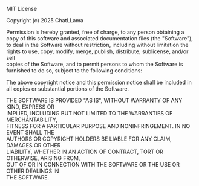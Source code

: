 MIT License

Copyright (c) 2025 ChatLLama

Permission is hereby granted, free of charge, to any person obtaining a copy
of this software and associated documentation files (the "Software"), to deal
in the Software without restriction, including without limitation the rights 
to use, copy, modify, merge, publish, distribute, sublicense, and/or sell       
copies of the Software, and to permit persons to whom the Software is          
furnished to do so, subject to the following conditions:

The above copyright notice and this permission notice shall be included in      
all copies or substantial portions of the Software.

THE SOFTWARE IS PROVIDED "AS IS", WITHOUT WARRANTY OF ANY KIND, EXPRESS OR      
IMPLIED, INCLUDING BUT NOT LIMITED TO THE WARRANTIES OF MERCHANTABILITY,        
FITNESS FOR A PARTICULAR PURPOSE AND NONINFRINGEMENT. IN NO EVENT SHALL THE     
AUTHORS OR COPYRIGHT HOLDERS BE LIABLE FOR ANY CLAIM, DAMAGES OR OTHER          
LIABILITY, WHETHER IN AN ACTION OF CONTRACT, TORT OR OTHERWISE, ARISING FROM,   
OUT OF OR IN CONNECTION WITH THE SOFTWARE OR THE USE OR OTHER DEALINGS IN       
THE SOFTWARE.